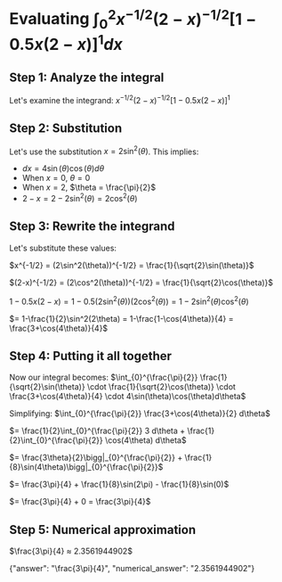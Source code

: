 # Evaluating $\int_{0}^{2} x^{-1/2} (2-x)^{-1/2} [1-0.5x(2-x)]^{1} dx$

## Step 1: Analyze the integral
Let's examine the integrand:
$x^{-1/2} (2-x)^{-1/2} [1-0.5x(2-x)]^{1}$

## Step 2: Substitution
Let's use the substitution $x = 2\sin^2(\theta)$. This implies:
- $dx = 4\sin(\theta)\cos(\theta)d\theta$
- When $x = 0$, $\theta = 0$
- When $x = 2$, $\theta = \frac{\pi}{2}$
- $2-x = 2-2\sin^2(\theta) = 2\cos^2(\theta)$

## Step 3: Rewrite the integrand
Let's substitute these values:

$x^{-1/2} = (2\sin^2(\theta))^{-1/2} = \frac{1}{\sqrt{2}\sin(\theta)}$

$(2-x)^{-1/2} = (2\cos^2(\theta))^{-1/2} = \frac{1}{\sqrt{2}\cos(\theta)}$

$1-0.5x(2-x) = 1-0.5(2\sin^2(\theta))(2\cos^2(\theta)) = 1-2\sin^2(\theta)\cos^2(\theta)$

$= 1-\frac{1}{2}\sin^2(2\theta) = 1-\frac{1-\cos(4\theta)}{4} = \frac{3+\cos(4\theta)}{4}$

## Step 4: Putting it all together
Now our integral becomes:
$\int_{0}^{\frac{\pi}{2}} \frac{1}{\sqrt{2}\sin(\theta)} \cdot \frac{1}{\sqrt{2}\cos(\theta)} \cdot \frac{3+\cos(4\theta)}{4} \cdot 4\sin(\theta)\cos(\theta)d\theta$

Simplifying:
$\int_{0}^{\frac{\pi}{2}} \frac{3+\cos(4\theta)}{2} d\theta$

$= \frac{1}{2}\int_{0}^{\frac{\pi}{2}} 3 d\theta + \frac{1}{2}\int_{0}^{\frac{\pi}{2}} \cos(4\theta) d\theta$

$= \frac{3\theta}{2}\bigg|_{0}^{\frac{\pi}{2}} + \frac{1}{8}\sin(4\theta)\bigg|_{0}^{\frac{\pi}{2}}$

$= \frac{3\pi}{4} + \frac{1}{8}\sin(2\pi) - \frac{1}{8}\sin(0)$

$= \frac{3\pi}{4} + 0 = \frac{3\pi}{4}$

## Step 5: Numerical approximation
$\frac{3\pi}{4} ≈ 2.3561944902$

{"answer": "\\frac{3\\pi}{4}", "numerical_answer": "2.3561944902"}